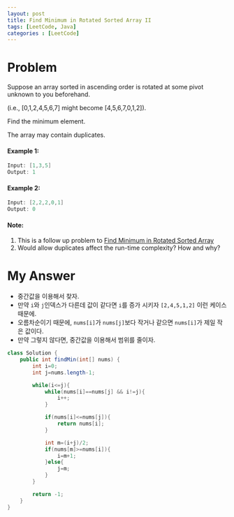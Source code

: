 ```yaml
---
layout: post
title: Find Minimum in Rotated Sorted Array II
tags: [LeetCode, Java]
categories : [LeetCode]
---
```


# Problem

Suppose an array sorted in ascending order is rotated at some pivot unknown to you beforehand.

(i.e.,  [0,1,2,4,5,6,7] might become  [4,5,6,7,0,1,2]).

Find the minimum element.

The array may contain duplicates.

#### Example 1:

```swift
Input: [1,3,5]
Output: 1
```

#### Example 2:

```swift
Input: [2,2,2,0,1]
Output: 0
```

#### Note:

1. This is a follow up problem to [Find Minimum in Rotated Sorted Array](/Leetcode/find_minimum_in_rotated_sorted_array.md)
2. Would allow duplicates affect the run-time complexity? How and why?

# My Answer
  
* 중간값을 이용해서 찾자.
* 만약 `i`와 `j`인덱스가 다른데 값이 같다면 `i`를 증가 시키자 `[2,4,5,1,2]` 이런 케이스때문에.
* 오름차순이기 때문에, `nums[i]`가 `nums[j]`보다 작거나 같으면 `nums[i]`가 제일 작은 값이다.
* 만약 그렇지 않다면, 중간값을 이용해서 범위를 줄이자.

```java
class Solution {
    public int findMin(int[] nums) {
        int i=0;
        int j=nums.length-1;

        while(i<=j){
            while(nums[i]==nums[j] && i!=j){
                i++;
            }

            if(nums[i]<=nums[j]){
                return nums[i];
            }

            int m=(i+j)/2;
            if(nums[m]>=nums[i]){
                i=m+1;
            }else{
                j=m;
            }
        }

        return -1;
    }
}
```

